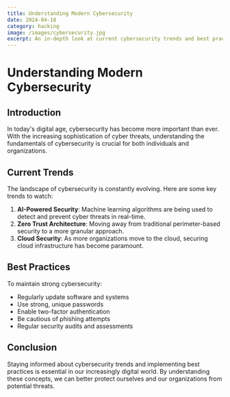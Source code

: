 ```yaml
---
title: Understanding Modern Cybersecurity
date: 2024-04-18
category: hacking
image: /images/cybersecurity.jpg
excerpt: An in-depth look at current cybersecurity trends and best practices.
---
```


# Understanding Modern Cybersecurity

## Introduction

In today's digital age, cybersecurity has become more important than ever. With the increasing sophistication of cyber threats, understanding the fundamentals of cybersecurity is crucial for both individuals and organizations.

## Current Trends

The landscape of cybersecurity is constantly evolving. Here are some key trends to watch:

1. **AI-Powered Security**: Machine learning algorithms are being used to detect and prevent cyber threats in real-time.
2. **Zero Trust Architecture**: Moving away from traditional perimeter-based security to a more granular approach.
3. **Cloud Security**: As more organizations move to the cloud, securing cloud infrastructure has become paramount.

## Best Practices

To maintain strong cybersecurity:

- Regularly update software and systems
- Use strong, unique passwords
- Enable two-factor authentication
- Be cautious of phishing attempts
- Regular security audits and assessments

## Conclusion

Staying informed about cybersecurity trends and implementing best practices is essential in our increasingly digital world. By understanding these concepts, we can better protect ourselves and our organizations from potential threats.
